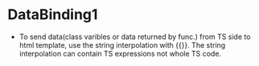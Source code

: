 # DataBinding1

- To send data(class varibles or data returned by func.) from TS side to html template, use the string interpolation with {{}}. The string interpolation can contain TS expressions not whole TS code.